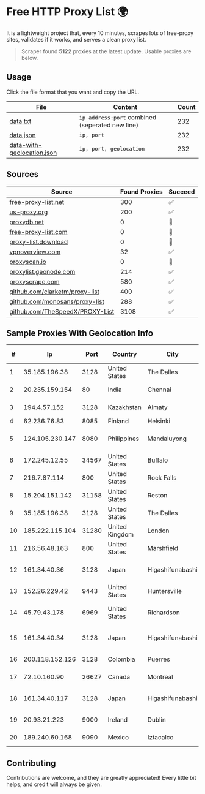
# Free HTTP Proxy List 🌍

It is a lightweight project that, every 10 minutes, scrapes lots of free-proxy sites, validates if it works, and serves a clean proxy list.


> Scraper found **5122** proxies at the latest update. Usable proxies are below.

## Usage

Click the file format that you want and copy the URL.


|File|Content|Count|
|----|-------|-----|
|[data.txt](https://raw.githubusercontent.com/themiralay/Proxy-List-World/master/data.txt)|`ip_address:port` combined (seperated new line)|232|
|[data.json](https://raw.githubusercontent.com/themiralay/Proxy-List-World/master/data.json)|`ip, port`|232|
|[data-with-geolocation.json](https://raw.githubusercontent.com/themiralay/Proxy-List-World/master/data-with-geolocation.json)|`ip, port, geolocation`|232|

## Sources

|Source|Found Proxies|Succeed|
|------|-------------|-------|
|[free-proxy-list.net](https://free-proxy-list.net)|300|✅|
|[us-proxy.org](https://www.us-proxy.org)|200|✅|
|[proxydb.net](http://proxydb.net)|0|🚫|
|[free-proxy-list.com](https://free-proxy-list.com/?page=&port=&type%5B%5D=http&type%5B%5D=https&up_time=0&search=Search)|0|🚫|
|[proxy-list.download](https://www.proxy-list.download/HTTP)|0|🚫|
|[vpnoverview.com](https://vpnoverview.com/privacy/anonymous-browsing/free-proxy-servers)|32|✅|
|[proxyscan.io](https://www.proxyscan.io)|0|🚫|
|[proxylist.geonode.com](https://proxylist.geonode.com/api/proxy-list?limit=300&page=1&sort_by=lastChecked&sort_type=desc&protocols=http,https)|214|✅|
|[proxyscrape.com](https://api.proxyscrape.com/v2/?request=displayproxies&protocol=http&timeout=10000&country=all&ssl=all&anonymity=all)|580|✅|
|[github.com/clarketm/proxy-list](https://raw.githubusercontent.com/clarketm/proxy-list/master/proxy-list-raw.txt)|400|✅|
|[github.com/monosans/proxy-list](https://raw.githubusercontent.com/monosans/proxy-list/main/proxies/http.txt)|288|✅|
|[github.com/TheSpeedX/PROXY-List](https://raw.githubusercontent.com/TheSpeedX/PROXY-List/master/http.txt)|3108|✅|


## Sample Proxies With Geolocation Info

|#|Ip|Port|Country|City|Internet Service Provider|
|-|--|----|-------|----|-------------------------|
|1|35.185.196.38|3128|United States|The Dalles|Google LLC|
|2|20.235.159.154|80|India|Chennai|Microsoft Corporation|
|3|194.4.57.152|3128|Kazakhstan|Almaty|LLP "Kompaniya Hoster.KZ"|
|4|62.236.76.83|8085|Finland|Helsinki|DNA Oyj|
|5|124.105.230.147|8080|Philippines|Mandaluyong|Philippine Long Distance Telephone Co.|
|6|172.245.12.55|34567|United States|Buffalo|HostPapa|
|7|216.7.87.114|800|United States|Rock Falls|City of Rock Falls|
|8|15.204.151.142|31158|United States|Reston|OVH SAS|
|9|35.185.196.38|3128|United States|The Dalles|Google LLC|
|10|185.222.115.104|31280|United Kingdom|London|Netwise Hosting Ltd|
|11|216.56.48.163|800|United States|Marshfield|WiscNet|
|12|161.34.40.36|3128|Japan|Higashifunabashi|NTT PC Communications, Inc.|
|13|152.26.229.42|9443|United States|Huntersville|MCNC|
|14|45.79.43.178|6969|United States|Richardson|Akamai Technologies, Inc.|
|15|161.34.40.34|3128|Japan|Higashifunabashi|NTT PC Communications, Inc.|
|16|200.118.152.126|3128|Colombia|Puerres|Telmex Colombia S.A.|
|17|72.10.160.90|26627|Canada|Montreal|GloboTech Communications|
|18|161.34.40.117|3128|Japan|Higashifunabashi|NTT PC Communications, Inc.|
|19|20.93.21.223|9000|Ireland|Dublin|Microsoft Corporation|
|20|189.240.60.168|9090|Mexico|Iztacalco|Uninet S.A. de C.V.|



## Contributing

Contributions are welcome, and they are greatly appreciated! Every
little bit helps, and credit will always be given.

